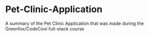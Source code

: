 # Pet-Clinic-Application
A summary of the Pet Clinic Application that was made during the Greenfox/CodeCool full-stack course

